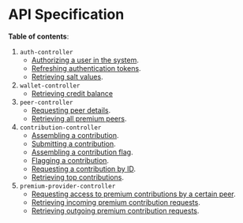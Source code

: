 # API Specification

**Table of contents**:

1. `auth-controller`
    - [Authorizing a user in the system](./API_Specification/auth-controller/Authorizing_a_user_in_the_system.md).
    - [Refreshing authentication tokens](./API_Specification/auth-controller/Refreshing_authentication_tokens.md).
    - [Retrieving salt values](./API_Specification/auth-controller/Retrieving_salt_values.md).
2. `wallet-controller`
    - [Retrieving credit balance](./API_Specification/wallet-controller/Retrieving_credit_balance.md)
3. `peer-controller`
    - [Requesting peer details](./API_Specification/peer-controller/Requesting_peer_details.md).
    - [Retrieving all premium peers](./API_Specification/peer-controller/Retrieving_all_premium_peers.md).
4. `contribution-controller`
    - [Assembling a contribution](./API_Specification/contribution-controller/Assembling_a_contribution.md).
    - [Submitting a contribution](./API_Specification/contribution-controller/Submitting_a_contribution.md).
    - [Assembling a contribution flag](./API_Specification/contribution-controller/Assembling_a_contribution_flag.md).
    - [Flagging a contribution](./API_Specification/contribution-controller/Flagging_a_contribution.md).
    - [Requesting a contribution by ID](./API_Specification/contribution-controller/Requesting_a_contribution_by_ID.md).
    - [Retrieving top contributions](./API_Specification/contribution-controller/Retrieving_top_contributions.md).
5. `premium-provider-controller`
    - [Requesting access to premium contributions by a certain peer](./API_Specification/premium-provider-controller/Requesting_access_to_premium_contributions_by_a_certain_peer).
    - [Retrieving incoming premium contribution requests](./API_Specification/premium-provider-controller/Retrieving_incoming_premium_contribution_requests.md).
    - [Retrieving outgoing premium contribution requests](./API_Specification/premium-provider-controller/Retrieving_outgoing_premium_contribution_requests.md).
